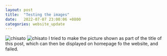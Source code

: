 ```yaml
---
layout: post
title:  "Testing the images"
date:   2022-07-07 23:00:06 +0800
categories: website_update
---
```

![chisato](/assets/chisato.jpg)
![chisato](https://user-images.githubusercontent.com/60023638/177815981-3059b9b2-8228-492e-bc63-2c3d592643e3.jpg)
I tried to make the picture shown as part of the title of this post, which can then be displayed on homepage fo the website, and failed.
